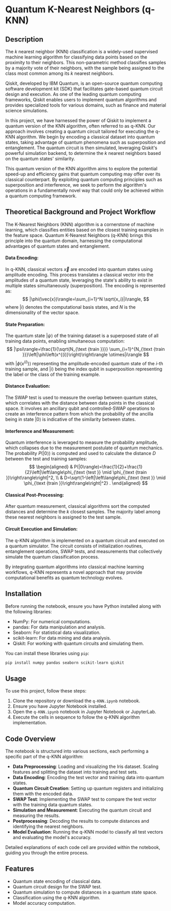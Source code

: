 
# Quantum K-Nearest Neighbors (q-KNN)

## Description
The $k$ nearest neighbor (KNN) classification is a widely-used supervised machine learning algorithm for classifying data points based on the proximity to their neighbors. This non-parametric method classifies samples by a majority vote of their neighbors, with the sample being assigned to the class most common among its $k$ nearest neighbors.

Qiskit, developed by IBM Quantum, is an open-source quantum computing software development kit (SDK) that facilitates gate-based quantum circuit design and execution. As one of the leading quantum computing frameworks, Qiskit enables users to implement quantum algorithms and provides specialized tools for various domains, such as finance and material science simulations.

In this project, we have harnessed the power of Qiskit to implement a quantum version of the KNN algorithm, often referred to as q-KNN. Our approach involves creating a quantum circuit tailored for executing the q-KNN algorithm. We begin by encoding a classical dataset into quantum states, taking advantage of quantum phenomena such as superposition and entanglement. The quantum circuit is then simulated, leveraging Qiskit's powerful simulation backend, to determine the $k$ nearest neighbors based on the quantum states' similarity.

This quantum version of the KNN algorithm aims to explore the potential speed-up and efficiency gains that quantum computing may offer over its classical counterpart. By exploiting quantum computing principles such as superposition and interference, we seek to perform the algorithm's operations in a fundamentally novel way that could only be achieved within a quantum computing framework.

## Theoretical Background and Project Workflow
The K-Nearest Neighbors (KNN) algorithm is a cornerstone of machine learning, which classifies entities based on the closest training examples in the feature space. Quantum K-Nearest Neighbors (q-KNN) brings this principle into the quantum domain, harnessing the computational advantages of quantum states and entanglement.

#### Data Encoding:

In q-KNN, classical vectors $\vec{x}$ are encoded into quantum states using amplitude encoding. This process translates a classical vector into the amplitudes of a quantum state, leveraging the state's ability to exist in multiple states simultaneously (superposition). The encoding is represented as:
$$
|\phi(\vec{x})\rangle=\sum_{i=1}^N \sqrt{x_i}|i\rangle,
$$
where $|i\rangle$ denotes the computational basis states, and $N$ is the dimensionality of the vector space.

#### State Preparation:

The quantum state $|\psi\rangle$ of the training dataset is a superposed state of all training data points, enabling simultaneous computation:
$$
|\psi\rangle=\frac{1}{\sqrt{N_{\text {train }}}} \sum_{i=1}^{N_{\text {train }}}\left|\phi\left(x^{(i)}\right)\right\rangle \otimes|i\rangle
$$
with $\left|\phi\left(x^{(i)}\right)\right\rangle$ representing the amplitude-encoded quantum state of the $i$-th training sample, and $|i\rangle$ being the index qubit in superposition representing the label or the class of the training example.

#### Distance Evaluation:

The SWAP test is used to measure the overlap between quantum states, which correlates with the distance between data points in the classical space. It involves an ancillary qubit and controlled-SWAP operations to create an interference pattern from which the probability of the ancilla being in state $|0\rangle$ is indicative of the similarity between states.

#### Interference and Measurement:

Quantum interference is leveraged to measure the probability amplitude, which collapses due to the measurement postulate of quantum mechanics. The probability $P(|0\rangle)$ is computed and used to calculate the distance $D$ between the test and training samples:
$$
\begin{aligned}
& P(|0\rangle)=\frac{1}{2}+\frac{1}{2}\left|\left\langle\phi_{\text {test }} \mid \phi_{\text {train }}\right\rangle\right|^2, \\
& D=\sqrt{1-\left|\left\langle\phi_{\text {test }} \mid \phi_{\text {train }}\right\rangle\right|^2} .
\end{aligned}
$$

#### Classical Post-Processing:

After quantum measurement, classical algorithms sort the computed distances and determine the $k$ closest samples. The majority label among these nearest neighbors is assigned to the test sample.

#### Circuit Execution and Simulation:

The q-KNN algorithm is implemented on a quantum circuit and executed on a quantum simulator. The circuit consists of initialization routines, entanglement operations, SWAP tests, and measurements that collectively simulate the quantum classification process.

By integrating quantum algorithms into classical machine learning workflows, q-KNN represents a novel approach that may provide computational benefits as quantum technology evolves.

## Installation

Before running the notebook, ensure you have Python installed along with the following libraries:

- NumPy: For numerical computations.
- pandas: For data manipulation and analysis.
- Seaborn: For statistical data visualization.
- scikit-learn: For data mining and data analysis.
- Qiskit: For working with quantum circuits and simulating them.

You can install these libraries using `pip`:

```bash
pip install numpy pandas seaborn scikit-learn qiskit
```

## Usage

To use this project, follow these steps:

1. Clone the repository or download the `q-KNN.ipynb` notebook.
2. Ensure you have Jupyter Notebook installed.
3. Open the `q-KNN.ipynb` notebook in Jupyter Notebook or JupyterLab.
4. Execute the cells in sequence to follow the q-KNN algorithm implementation.

## Code Overview

The notebook is structured into various sections, each performing a specific part of the q-KNN algorithm:

- **Data Preprocessing**: Loading and visualizing the Iris dataset. Scaling features and splitting the dataset into training and test sets.
- **Data Encoding**: Encoding the test vector and training data into quantum states.
- **Quantum Circuit Creation**: Setting up quantum registers and initializing them with the encoded data.
- **SWAP Test**: Implementing the SWAP test to compare the test vector with the training data quantum states.
- **Simulation and Measurement**: Executing the quantum circuit and measuring the results.
- **Postprocessing**: Decoding the results to compute distances and identifying the nearest neighbors.
- **Model Evaluation**: Running the q-KNN model to classify all test vectors and evaluating the model's accuracy.

Detailed explanations of each code cell are provided within the notebook, guiding you through the entire process.

## Features

- Quantum state encoding of classical data.
- Quantum circuit design for the SWAP test.
- Quantum simulation to compute distances in a quantum state space.
- Classification using the q-KNN algorithm.
- Model accuracy computation.
